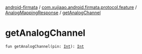[android-firmata](../../index.md) / [com.xujiaao.android.firmata.protocol.feature](../index.md) / [AnalogMappingResponse](index.md) / [getAnalogChannel](./get-analog-channel.md)

# getAnalogChannel

`fun getAnalogChannel(pin: `[`Int`](https://kotlinlang.org/api/latest/jvm/stdlib/kotlin/-int/index.html)`): `[`Int`](https://kotlinlang.org/api/latest/jvm/stdlib/kotlin/-int/index.html)